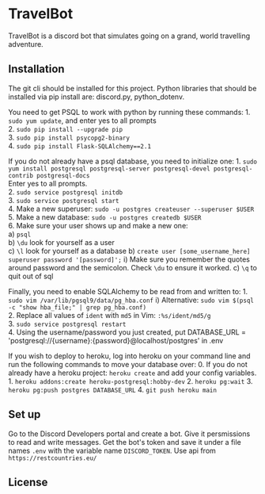 # TravelBot

TravelBot is a discord bot that simulates going on a grand, world travelling adventure.

## Installation

The git cli should be installed for this project.
Python libraries that should be installed via pip install are: discord.py, python_dotenv.

You need to get PSQL to work with python by running these commands:
    1. `sudo yum update`, and enter yes to all prompts    
    2. `sudo pip install --upgrade pip`  
    3. `sudo pip install psycopg2-binary`    
    4. `sudo pip install Flask-SQLAlchemy==2.1`
    
If you do not already have a psql database, you need to initialize one:
    1. `sudo yum install postgresql postgresql-server postgresql-devel postgresql-contrib postgresql-docs`    
        Enter yes to all prompts.    
    2. `sudo service postgresql initdb`  
    3. `sudo service postgresql start`    
    4. Make a new superuser: `sudo -u postgres createuser --superuser $USER` 
    5. Make a new database: `sudo -u postgres createdb $USER`   
    6. Make sure your user shows up and make a new one:    
        a) `psql`    
        b) `\du` look for yourself as a user    
        c) `\l` look for yourself as a database 
        b) `create user [some_username_here] superuser password '[password]';` 
          i) Make sure you remember the quotes around password and the semicolon. 
            Check `\du` to ensure it worked.
        c) `\q` to quit out of sql
        
Finally, you need to enable SQLAlchemy to be read from and written to:
    1. `sudo vim /var/lib/pgsql9/data/pg_hba.conf`
      i) Alternative: `sudo vim $(psql -c "show hba_file;" | grep pg_hba.conf)`  
    2. Replace all values of `ident` with `md5` in Vim: `:%s/ident/md5/g`  
    3. `sudo service postgresql restart`  
    4. Using the username/password you just created, put 
        DATABASE_URL = 'postgresql://{username}:{password}@localhost/postgres' in .env

If you wish to deploy to heroku, log into heroku on your command line and run the 
  following commands to move your database over:
    0. If you do not already have a heroku project: `heroku create` and add your config variables.
    1. `heroku addons:create heroku-postgresql:hobby-dev`
    2. `heroku pg:wait`
    3. `heroku pg:push postgres DATABASE_URL`
    4. `git push heroku main`
## Set up

Go to the Discord Developers portal and create a bot.  Give it persmissions to read and write messages.  Get the bot's token and save it under a file names `.env` with the variable name `DISCORD_TOKEN`.
Use api from `https://restcountries.eu/`

## License
